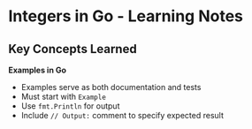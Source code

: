 # Integers in Go - Learning Notes

## Key Concepts Learned

**Examples in Go**

- Examples serve as both documentation and tests
- Must start with `Example`
- Use `fmt.Println` for output
- Include `// Output:` comment to specify expected result
